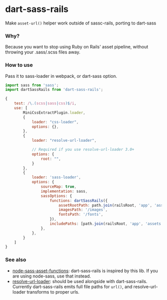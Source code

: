 # dart-sass-rails

Make `asset-url()` helper work outside of sassc-rails, porting to dart-sass

### Why?

Because you want to stop using Ruby on Rails' asset pipeline, without throwing your .sass/.scss files away.

### How to use

Pass it to sass-loader in webpack, or dart-sass option.

```js
import sass from 'sass';
import dartSassRails from 'dart-sass-rails';

{
    test: /\.(scss|sass|css)$/i,
    use: [
        MiniCssExtractPlugin.loader,
        {
            loader: "css-loader",
            options: {},
        },
        {
            loader: "resolve-url-loader",

            // Required if you use resolve-url-loader 3.0+
            options: {
                root: "",
            }
        },
        {
            loader: 'sass-loader',
            options: {
                sourceMap: true,
                implementation: sass,
                sassOptions: {
                    functions: dartSassRails({
                        assetRootPath: path.join(railsRoot, 'app', 'assets'),
                        imagesPath: '/images',
                        fontsPath: '/fonts',
                    }),
                    includePaths: [path.join(railsRoot, 'app', 'assets', 'stylesheets')],
                },
            },
        }
    ]
}
```

### See also

- [node-sass-asset-functions](https://github.com/fetch/node-sass-asset-functions): dart-sass-rails is inspired by this lib. If you are using node-sass, use that instead.
- [resolve-url-loader](https://github.com/bholloway/resolve-url-loader): should be used alongside with dart-sass-rails. Currently dart-sass-rails emits full file paths for `url()`, and resolve-url-loader transforms to proper urls.

